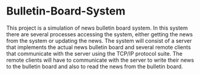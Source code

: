 # Bulletin-Board-System

This project is a simulation of news bulletin board system.  In this system there
are several processes accessing the system, either getting the news from the system or updating
the news.  The system will consist of a server that implements the actual news bulletin board
and several remote clients that communicate with the server using the TCP/IP protocol suite.
The remote clients will have to communicate with the server to write their news to the bulletin
board and also to read the news from the bulletin board.
